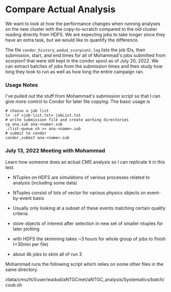 # Compare Actual Analysis

We want to look at how the performance changes when running analyses on the new cluster with the copy-to-scratch compared to the old cluster reading directly from HDFS. We are expecting jobs to take longer since they have an extra task, but we would like to quantify the difference.

The file `condor_history_wadud_scorpion1.log` lists the job IDs, their submission, start, and end times for all of Mohammad's jobs
submitted from scorpion1 that were still kept in the condor spool as of July 20, 2022. We can extract batches of jobs from the 
submission times and then study how long they took to run as well as how long the entire campaign ran.

### Usage Notes
I've pulled out the stuff from Mohammad's submission script so that I can give more control to Condor for later file copying. The basic usage is 

```
# choose a job list
ln -sf <job-list.txt> jobList.txt
# write submission file and create working directories
cp ana.sub ana-<name>.sub
./list-queue.sh >> ana-<name>.sub
# submit to condor
condor_submit ana-<name>.sub
```

### July 13, 2022 Meeting with Mohammad
Learn how someone does an actual CMS analysis so I can replicate it in this test.

- NTuples on HDFS are simulations of various processes related to analysis (including some data)
- NTuples consist of lots of vector<float> for various physics objects on event-by-event basis
- Usually only looking at a subset of these events matching certain quality criteria
- store objects of interest after selection in new set of smaller ntuples for later plotting

- with HDFS the skimming takes ~3 hours for whole group of jobs to finish (<30min per file)
- about 4k jobs to skim all of run 3

Mohammad runs the following script which relies on some other files in the same directory.

/data/cmszfs1/user/wadud/aNTGCmet/aNTGC_analysis/Systematics/batch/csub.sh


